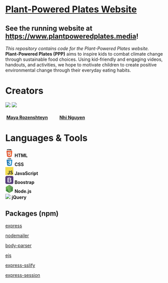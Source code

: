 
# [Plant-Powered Plates Website](https://www.plantpoweredplates.media)
## See the running website at https://www.plantpoweredplates.media!   
*This repository contains code for the Plant-Powered Plates website.*  
<strong>Plant-Powered Plates (PPP)</strong> aims to inspire kids to combat climate change through sustainable food choices. Using kid-friendly and engaging videos, handouts, and activities, we hope to motivate children to create positive environmental change through their everyday eating habits.

# Creators


[<img src="https://www.plantpoweredplates.media/images/profile_maya.png" width="150">](https://github.com/mayaRozenshteyn)  [<img src="https://www.plantpoweredplates.media/images/profile_nhi.png" width="150">](https://github.com/nhilikeknee)     
#### &nbsp;[Maya Rozenshteyn](https://github.com/mayaRozenshteyn) &nbsp;&nbsp;&nbsp;&nbsp;&nbsp;&nbsp;&nbsp;&nbsp;&nbsp;&nbsp;[Nhi Nguyen](https://github.com/nhilikeknee)


# Languages & Tools
<img src="https://raw.githubusercontent.com/github/explore/80688e429a7d4ef2fca1e82350fe8e3517d3494d/topics/html/html.png" width="25"> <strong>HTML</strong>   
<img src="https://raw.githubusercontent.com/github/explore/80688e429a7d4ef2fca1e82350fe8e3517d3494d/topics/css/css.png" width="25"> <strong>CSS</strong>      
<img src="https://raw.githubusercontent.com/github/explore/80688e429a7d4ef2fca1e82350fe8e3517d3494d/topics/javascript/javascript.png" width="25"> <strong>JavaScript</strong>     
<img src="https://raw.githubusercontent.com/github/explore/80688e429a7d4ef2fca1e82350fe8e3517d3494d/topics/bootstrap/bootstrap.png" width="25"> <strong>Boostrap</strong>   
<img src="https://raw.githubusercontent.com/github/explore/80688e429a7d4ef2fca1e82350fe8e3517d3494d/topics/nodejs/nodejs.png" width="25"> <strong>Node.js</strong>   
<img src="https://miro.medium.com/max/285/1*QR2SBNwG75LyY5uwqWpN3A.png" width="25"> <strong>jQuery</strong>   



 ## Packages (npm)
  [express](https://expressjs.com/en/starter/installing.html)
   
   [nodemailer](https://www.npmjs.com/package/nodemailer)
   
   [body-parser](https://www.npmjs.com/package/body-parser)
 
 [ejs](https://www.npmjs.com/package/ejs)

[express-sslify](https://www.npmjs.com/package/express-sslify)

[express-session](https://www.npmjs.com/package/express-session)
 
